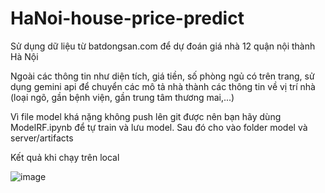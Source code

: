 # HaNoi-house-price-predict
Sử dụng dữ liệu từ batdongsan.com để dự đoán giá nhà 12 quận nội thành Hà Nội

Ngoài các thông tin như diện tích, giá tiền, số phòng ngủ có trên trang, sử dụng gemini api để chuyển các mô tả nhà thành các thông tin về vị trí nhà (loại ngõ, gần bệnh viện, gần trung tâm thương mai,...)

 Vì file model khá nặng không push lên git được nên bạn hãy dùng ModelRF.ipynb để tự train và lưu model. Sau đó cho vào folder model và server/artifacts

Kết quả khi chạy trên local

 ![image](https://github.com/user-attachments/assets/a733b239-8201-4403-a19f-c09e2c97e2d5)

